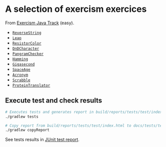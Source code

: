 # A selection of exercism exercices

From [Exercism Java Track](https://exercism.io/my/tracks/java) (easy).

- [`ReverseString`](https://github.com/exercism/java/tree/master/exercises/reverse-string)
- [`Leap`](https://github.com/exercism/java/tree/master/exercises/leap)
- [`ResistorColor`](https://github.com/exercism/java/tree/master/exercises/resistor-color)
- [`DnDCharacter`](https://github.com/exercism/java/tree/master/exercises/dnd-character)
- [`PangramChecker`](https://github.com/exercism/java/tree/master/exercises/pangram)
- [`Hamming`](https://github.com/exercism/java/tree/master/exercises/hamming)
- [`Gigasecond`](https://github.com/exercism/java/tree/master/exercises/gigasecond)
- [`SpaceAge`](https://github.com/exercism/java/tree/master/exercises/space-age)
- [`Acronym`](https://github.com/exercism/java/tree/master/exercises/acronym)
- [`Scrabble`](https://github.com/exercism/java/tree/master/exercises/scrabble-score)
- [`ProteinTranslator`](https://github.com/exercism/java/tree/master/exercises/protein-translation)

## Execute test and check results

```bash
# Executes tests and generates report in build/reports/tests/test/index.html
./gradlew tests

# Copy report from build/reports/tests/test/index.html to docs/tests/test/index.html 
./gradlew copyReport
```

See tests results in [JUnit test report](docs/tests/test/index.html).
